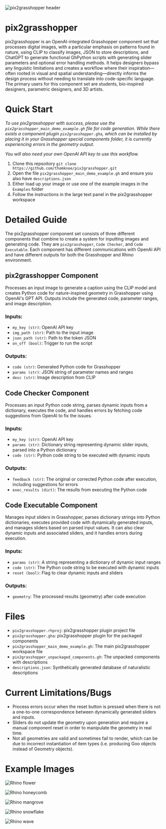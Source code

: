 ![pix2grasshopper header](https://github.com/thomknoe/pix2grasshopper/blob/main/github-cover.png)

# pix2grasshopper

pix2grasshopper is an OpenAI-integrated Grasshopper component set that processes digital images, with a particular emphasis on patterns found in nature, using CLIP to classify images, JSON to store descriptions, and ChatGPT to generate functional GhPython scripts with generating slider parameters and optional error handling methods. It helps designers bypass any linguistic limitations and creates a workflow where their inspiration—often rooted in visual and spatial understanding—directly informs the design process without needing to translate into code-specific language. The primary users for this component set are students, bio-inspired designers, parametric designers, and 3D artists.

# Quick Start

_To use pix2grasshopper with success, please use the `pix2grasshopper_main_demo_example.gh` file for code generation. While there exists a component plugin `pix2grasshopper.gha`, which can be installed by placing it in your Grasshopper special components folder, it is currently experiencing errors in the geometry output._

_You will also need your own OpenAI API key to use this workflow._

1. Clone this repsoitory `git clone https://github.com/thomknoe/pix2grasshopper.git`
2. Open the file `pix2grasshopper_main_demo_example.gh` and ensure you also have `descriptions.json`
3. Either load up your image or use one of the example images in the `Examples` folder
4. Follow the instructions in the large text panel in the pix2grasshopper workspace

# Detailed Guide

The pix2grasshopper component set consists of three different components that combine to create a system for inputting images and generating code. They are `pix2grasshopper`, `Code Checker`, and `Code Executable`. Each component has different communications with OpenAI API and have different outputs for both the Grasshopper and Rhino environment.

## pix2grasshopper Component

Processes an input image to generate a caption using the CLIP model and creates Python code for nature-inspired geometry in Grasshopper using OpenAI's GPT API. Outputs include the generated code, parameter ranges, and image description.

### Inputs:

- `my_key (str)`: OpenAI API key
- `img_path (str)`: Path to the input image
- `json_path (str)`: Path to the token JSON
- `on_off (bool)`: Trigger to run the script

### Outputs:

- `code (str)`: Generated Python code for Grasshopper
- `params (str)`: JSON string of parameter names and ranges
- `desc (str)`: Image description from CLIP

## Code Checker Component

Processes an input Python code string, parses dynamic inputs from a dictionary, executes the code, and handles errors by fetching code suggestions from OpenAI to fix the issues.

### Inputs:

- `my_key (str)`: OpenAI API key
- `params (str)`: Dictionary string representing dynamic slider inputs, parsed into a Python dictionary
- `code (str)`: Python code string to be executed with dynamic inputs

### Outputs:

- `feedback (str)`: The original or corrected Python code after execution, including suggestions for errors
- `exec_results (dict)`: The results from executing the Python code

## Code Executable Component

Manages input sliders in Grasshopper, parses dictionary strings into Python dictionaries, executes
provided code with dynamically generated inputs, and manages sliders based on parsed input values.
It can also clear dynamic inputs and associated sliders, and it handles errors during execution.

### Inputs:

- `params (str)`: A string representing a dictionary of dynamic input ranges
- `code (str)`: The Python code string to be executed with dynamic inputs
- `reset (bool)`: Flag to clear dynamic inputs and sliders

### Outputs:

- `geometry`: The processed results (geometry) after code execution

# Files

- `pix2grasshopper.rhproj`: pix2grasshopper plugin project file
- `pix2grasshopper.gha`: pix2grasshopper plugin for the packaged components
- `pix2grasshopper_main_demo_example.gh`: The main pix2grasshopper workspace file
- `pix2grasshopper_unpackaged_components.gh`: The unpacked components with descriptions
- `descriptions.json`: Synthetically generated database of naturalistic descriptions

# Current Limitations/Bugs

- Process errors occur when the reset button is pressed when there is not a one-to-one correspondence between dynamically generated sliders and inputs.
- Sliders do not update the geometry upon generation and require a manual component reset in order to manipulate the geometry in real time.
- Not all geometries are valid and sometimes fail to render, which can be due to incorrect instantiation of item types (i.e. producing Goo objects instead of Geometry objects).

# Example Images

![Rhino flower](https://github.com/thomknoe/pix2grasshopper/blob/main/Images/Results/rhinoFlower.png)

![Rhino honeycomb](https://github.com/thomknoe/pix2grasshopper/blob/main/Images/Results/rhinoHoneycomb.png)

![Rhino mangrove](https://github.com/thomknoe/pix2grasshopper/blob/main/Images/Results/rhinoMangrove.png)

![Rhino snowflake](https://github.com/thomknoe/pix2grasshopper/blob/main/Images/Results/rhinoSnowflake.png)

![Rhino wave](https://github.com/thomknoe/pix2grasshopper/blob/main/Images/Results/rhinoWave.png)
